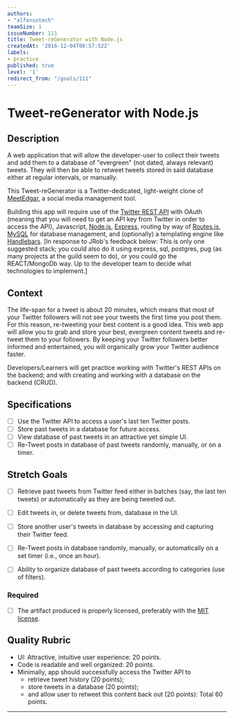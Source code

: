 ```yaml
---
authors:
- "alfonsotech"
teamSize: 1
issueNumber: 111
title: Tweet-reGenerator with Node.js
createdAt: '2016-12-04T00:57:52Z'
labels:
- practice
published: true
level: '1'
redirect_from: "/goals/111"
---
```


# Tweet-reGenerator with Node.js

## Description

A web application that will allow the developer-user to collect their tweets and add them to a database of "evergreen" (not dated, always relevant) tweets. They will then be able to retweet tweets stored in said database either at regular intervals, or manually.

This Tweet-reGenerator is a Twitter-dedicated, light-weight clone of [MeetEdgar](https://meetedgar.com/), a social media management tool.

Building this app will require use of the [Twitter REST API](https://dev.twitter.com/overview/api) with OAuth (meaning that you will need to get an API key from Twitter in order to access the API), Javascript, [Node.js](https://nodejs.org/en/), [Express](http://expressjs.com/), routing by way of [Routes.js](https://www.npmjs.com/package/routes-js), [MySQL](https://www.mysql.com/) for database management, and (optionally) a templating engine like [Handlebars](http://handlebarsjs.com/). [In response to JRob's feedback below: This is only one suggested stack; you could also do it using express, sql, postgres, pug (as many projects at the guild seem to do), or you could go the REACT/MongoDb way. Up to the developer team to decide what technologies to implement.]

## Context

The life-span for a tweet is about 20 minutes, which means that most of your Twitter followers will not see your tweets the first time you post them. For this reason, re-tweeting your best content is a good idea. This web app will allow you to grab and store your best, evergreen content tweets and re-tweet them to your followers. By keeping your Twitter followers better informed and entertained, you will organically grow your Twitter audience faster.

Developers/Learners will get practice working with Twitter's REST APIs on the backend; and with creating and working with a database on the backend (CRUD).


## Specifications

- [ ] Use the Twitter API to access a user's last ten Twitter posts.
- [ ] Store past tweets in a database for future access.
- [ ] View database of past tweets in an attractive yet simple UI.
- [ ] Re-Tweet posts in database of past tweets randomly, manually, or on a timer.

## Stretch Goals

- [ ] Retrieve past tweets from Twitter feed either in batches (say, the last ten tweets) or automatically as they are being tweeted out.
- [ ] Edit tweets in, or delete tweets from, database in the UI.
- [ ] Store another user's tweets in database by accessing and capturing their Twitter feed.
- [ ] Re-Tweet posts in database randomly, manually, or automatically on a set timer (i.e., once an hour).
- [ ] Ability to organize database of past tweets according to categories (use of filters).


### Required

- [ ] The artifact produced is properly licensed, preferably with the [MIT license][mit-license].

## Quality Rubric

- UI: Attractive, intuitive user experience: 20 points.
- Code is readable and well organized: 20 points.
- Minimally, app should successfully access the Twitter API to
  - retrieve tweet history (20 points);
  - store tweets in a database (20 points);
  - and allow user to retweet this content back out (20 points):
            Total 60 points.

---






[mit-license]: https://opensource.org/licenses/MIT
